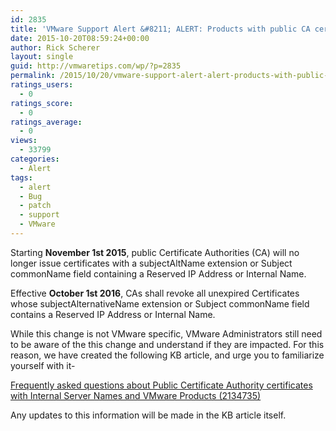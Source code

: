 ```yaml
---
id: 2835
title: 'VMware Support Alert &#8211; ALERT: Products with public CA certificates expiring Nov.1 | Are you affected?'
date: 2015-10-20T08:59:24+00:00
author: Rick Scherer
layout: single
guid: http://vmwaretips.com/wp/?p=2835
permalink: /2015/10/20/vmware-support-alert-alert-products-with-public-ca-certificates-expiring-nov-1-are-you-affected/
ratings_users:
  - 0
ratings_score:
  - 0
ratings_average:
  - 0
views:
  - 33799
categories:
  - Alert
tags:
  - alert
  - Bug
  - patch
  - support
  - VMware
---
```

<a style="float: right;" href="/tp/.a/6a00d8341c328153ef01543330c84d970c-pi"><br /> </a>

Starting **November 1st 2015**, public Certificate Authorities (CA) will no longer issue certificates with a subjectAltName extension or Subject commonName field containing a Reserved IP Address or Internal Name.

Effective **<span class="highlight begin selected">Octo</span><span class="highlight end selected">ber 1st</span> 2016**, CAs shall revoke all unexpired Certificates whose subjectAlternativeName extension or Subject commonName field contains a Reserved IP Address or Internal Name.

While this change is not VMware specific, VMware Administrators still need to be aware of the this change and understand if they are impacted. For this reason, we have created the following KB article, and urge you to familiarize yourself with it-

<a href="http://vmw.re/1MBKvDF" target="_blank">Frequently asked questions about Public Certificate Authority certificates with Internal Server Names and VMware Products (2134735)</a>

Any updates to this information will be made in the KB article itself.